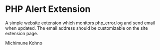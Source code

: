 PHP Alert Extension
========================

A simple website extension which monitors php_error.log and send email when updated.
The email address should be customizable on the site extension page.
 
Michimune Kohno
